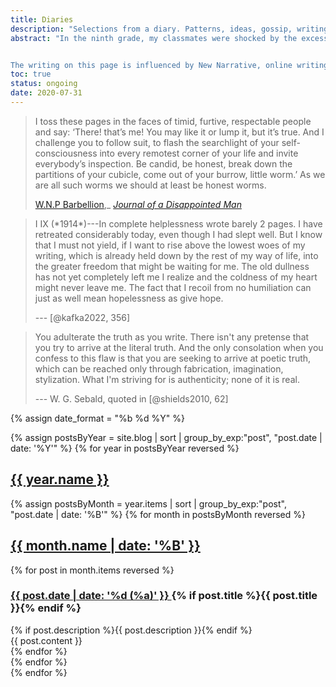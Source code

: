 ```yaml
---
title: Diaries
description: "Selections from a diary. Patterns, ideas, gossip, writing notes, shopping lists, daydreams and fantasies."
abstract: "In the ninth grade, my classmates were shocked by the excessive candour of my MySpace blog posts. I published the truth of how I felt without considering the consequences. The diary that I publish today is an ongoing experiment in autofictional narrativization---a story based in memoir; an aestheticized residue of a process of living. Nothing here should be taken as 'true,' but everything is based in reality.


The writing on this page is influenced by New Narrative, online writing, diary writing, the autobiography, contemporary art and cinema, and cognitive behavioural therapy. *Here are the words that I have left on my page, and in them you will see---the very distance that lies between truth and fiction, between life and art!*"
toc: true
status: ongoing
date: 2020-07-31
---
```


<blockquote class="epigraph" itemprop="citation">
I toss these pages in the faces of timid, furtive, respectable people and say: ‘There! that’s me! You may like it or lump it, but it’s true. And I challenge you to follow suit, to flash the searchlight of your self-consciousness into every remotest corner of your life and invite everybody’s inspection. Be candid, be honest, break down the partitions of your cubicle, come out of your burrow, little worm.’ As we are all such worms we should at least be honest worms.

[W.N.P Barbellion](https://en.wikipedia.org/wiki/W._N._P._Barbellion),_ [*Journal of a Disappointed Man*](https://www.pseudopodium.org/barbellionblog/books.html)

</blockquote>

<blockquote class="epigraph" itemprop="citation">
I IX (*1914*)---In complete helplessness wrote barely 2 pages. I have retreated considerably today, even though I had slept well. But I know that I must not yield, if I want to rise above the lowest woes of my writing, which is already held down by the rest of my way of life, into the greater freedom that might be waiting for me. The old dullness has not yet completely left me I realize and the coldness of my heart might never leave me. The fact that I recoil from no humiliation can just as well mean hopelessness as give hope.

--- [@kafka2022, 356]

</blockquote>

<blockquote class="epigraph" itemprop="citation">
You adulterate the truth as you write. There isn't any pretense that you try to arrive at the literal truth. And the only consolation when you confess to this flaw is that you are seeking to arrive at poetic truth, which can be reached only through fabrication, imagination, stylization. What I'm striving for is authenticity; none of it is real.

--- W. G. Sebald, quoted in [@shields2010, 62]

</blockquote>

{% assign date_format = "%b %d %Y" %}

{% assign postsByYear = site.blog | sort | group_by_exp:"post", "post.date | date: '%Y'" %}
{% for year in postsByYear reversed %}
<section id="{{ year.name }}">
<h1 id="{{ year.name }}"><a href="/blog#{{ year.name }}">{{ year.name }}</a></h1>
{% assign postsByMonth = year.items | sort | group_by_exp:"post", "post.date | date: '%B'" %}
{% for month in postsByMonth reversed %}
<section id="{{ year.name }}-{{ month.name | date: '%m' }}">
<h2 id="{{ year.name }}-{{ month.name | date: '%m' }}">
	<a href="#{{ year.name }}-{{ month.name | date: '%m' }}">{{ month.name | date: '%B' }}</a>
</h2>
{% for post in month.items reversed %}
<section class="blog-post e-content" id="{{ year.name }}-{{ month.name | date: '%m' }}-{{ post.date | date: '%d' }}" itemprop="blogPost" itemscope itemtype="http://schema.org/BlogPosting" itemid="https://umt.world/blog#{{ year.name }}-{{ month.name | date: '%m' }}-{{ post.date | date: '%d' }}">
<div class="blog-post-header">
<h3 id="{{ year.name }}-{{ month.name | date: '%m' }}-{{ post.date | date: '%d' }}" class="blog-post-date">
	<a href="#{{ year.name }}-{{ month.name | date: '%m' }}-{{ post.date | date: '%d' }}" title="'{{ post.title }}', posted on {{ post.date | date: "%b %e, %Y." }}">
		<time class="dt-published" itemprop="datePublished" datetime="{{ post.date }}">{{ post.date | date: '%d (%a)' }}
	</a>
{% if post.title %}<span class="blog-post-title" itemprop="name">{{ post.title }}</span>{% endif %}
 		</time>
</h3>
{% if post.description %}<span class="blog-post-description" itemprop="description">{{ post.description }}</span>{% endif %}

</div>

<span itemprop="articleBody">
{{ post.content }}
</span>

</section>
{% endfor %}
</section>
{% endfor %}
</section>
{% endfor %}
